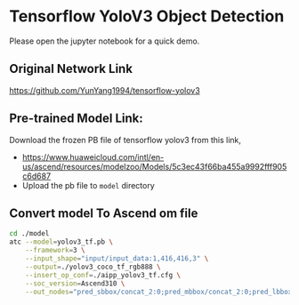 # Tensorflow YoloV3 Object Detection
Please open the jupyter notebook for a quick demo.

## Original Network Link

https://github.com/YunYang1994/tensorflow-yolov3

## Pre-trained Model Link:

Download the frozen PB file of tensorflow yolov3 from this link,
- https://www.huaweicloud.com/intl/en-us/ascend/resources/modelzoo/Models/5c3ec43f66ba455a9992fff905c6d687
- Upload the pb file to `model` directory

## Convert model To Ascend om file

```bash
cd ./model
atc --model=yolov3_tf.pb \
    --framework=3 \
    --input_shape="input/input_data:1,416,416,3" \
    --output=./yolov3_coco_tf_rgb888 \
    --insert_op_conf=./aipp_yolov3_tf.cfg \
    --soc_version=Ascend310 \
    --out_nodes="pred_sbbox/concat_2:0;pred_mbbox/concat_2:0;pred_lbbox/concat_2:0"
```